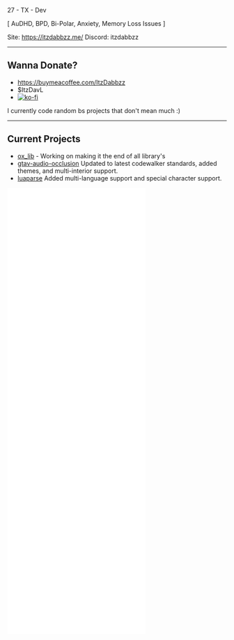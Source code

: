 27 - TX - Dev

[ AuDHD, BPD, Bi-Polar, Anxiety, Memory Loss Issues ]

Site: https://itzdabbzz.me/
Discord: itzdabbzz

--------------------------------------------------------------------------------------------------
## Wanna Donate? 
- https://buymeacoffee.com/ItzDabbzz
- $ItzDavL
-  [![ko-fi](https://ko-fi.com/img/githubbutton_sm.svg)](https://ko-fi.com/E1E3H1XXX)

I currently code random bs projects that don't mean much :)

--------------------------------------------------------------------------------------------------

## Current Projects
- [ox_lib](https://github.com/ItzDabbzz/ox_lib) - Working on making it the end of all library's
- [gtav-audio-occlusion](https://github.com/ItzDabbzz/gtav-audio-occlusion) Updated to latest codewalker standards, added themes, and multi-interior support.
- [luaparse](https://github.com/ItzDabbzz/luaparse) Added multi-language support and special character support.

![Metrics](https://github.com/ItzDabbzz/ItzDabbzz/blob/main/github-metrics.svg)
